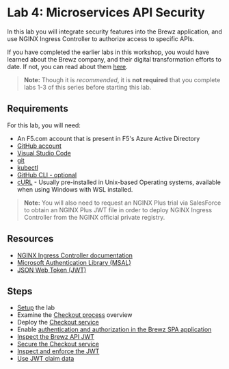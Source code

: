 # Lab 4: Microservices API Security

In this lab you will integrate security features into the Brewz application, and use NGINX Ingress Controller to authorize access to specific APIs.

If you have completed the earlier labs in this workshop, you would have learned about the Brewz company, and their digital transformation efforts to date. If not, you can read about them [here](../scenario/README.md#brewz-company-overview).

> **Note:** Though it is *recommended*, it is **not required** that you complete labs 1-3 of this series before starting this lab.

## Requirements

For this lab, you will need:

- An F5.com account that is present in F5's Azure Active Directory
- [GitHub account](https://github.com)
- [Visual Studio Code](https://code.visualstudio.com/)
- [git](https://git-scm.com/downloads)
- [kubectl](https://kubernetes.io/docs/tasks/tools/)
- [GitHub CLI - optional](https://cli.github.com/)
- [cURL](https://curl.se/) - Usually pre-installed in Unix-based Operating systems, available when using Windows with WSL installed.

> **Note:** You will also need to request an NGINX Plus trial via SalesForce to obtain an NGINX Plus JWT file in order to deploy NGINX Ingress Controller from the NGINX official private registry.

## Resources

- [NGINX Ingress Controller documentation](https://docs.nginx.com/nginx-ingress-controller/)
- [Microsoft Authentication Library (MSAL)](https://learn.microsoft.com/en-us/azure/active-directory/develop/msal-overview)
- [JSON Web Token (JWT)](https://jwt.io/)

## Steps

- [Setup](setup.md) the lab
- Examine the [Checkout process](checkout-process.md) overview
- Deploy the [Checkout service](checkout-service.md)
- Enable [authentication and authorization in the Brewz SPA application](brewz-spa-auth.md)
- [Inspect the Brewz API JWT](jwt-token.md)
- [Secure the Checkout service](securing-checkout.md)
- [Inspect and enforce the JWT](enforce-jwt.md)
- [Use JWT claim data](claim-data.md)
